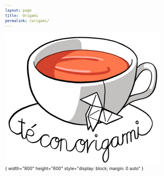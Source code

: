 ```yaml
---
layout: page
title:  Origami
permalink: /origami/
---
```


![Picture](logo_tco.png){ width="800" height="600" style="display: block; margin: 0 auto" }